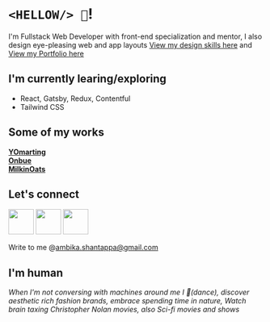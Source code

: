 # `<HELLOW/> 👋`!

I'm Fullstack Web Developer with front-end specialization and mentor, I also design eye-pleasing web and app layouts [View my design skills here][Dribbble] and [View my Portfolio here][Website]

## I'm currently learing/exploring
- React, Gatsby, Redux, Contentful
- Tailwind CSS


## Some of my works
**[YOmarting][YOmarting]**<br/>
**[Onbue][Onbue]**<br/>
**[MilkinOats][MilkinOats]**<br/>


## Let's connect
[<img src="http://sheistechie.com/images/LinkedIn-icon.png" width="50"/>][LinkedIn]
[<img src="http://sheistechie.com/images/IG-icon.png" width="50"/>][Instagram]
[<img src="http://sheistechie.com/images/Dribbble-icon.png" width="50"/>][Dribbble]

Write to me @<ambika.shantappa@gmail.com>


## I'm human
*When I'm not conversing with machines around me I 💃(dance), discover aesthetic rich fashion brands, embrace spending time in nature, Watch brain taxing Christopher Nolan movies, also Sci-fi movies and shows*


[Instagram]: https://www.instagram.com/sheistechie
[Website]: http://sheistechie.com/
[GitHub]: https://github.com/ambika-sheistechie
[LinkedIn]: https://www.linkedin.com/in/ambika-webdesigneranddeveloper/
[Dribbble]: https://dribbble.com/ambika_sheistechie
[YOmarting]: https://yomarting.com/
[MilkinOats]: https://milkinoats.com/
[Onbue]: https://onbue.com/
